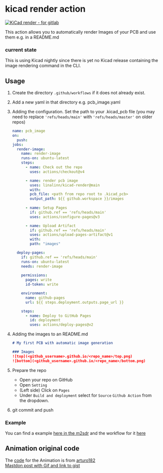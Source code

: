 # kicad render action
[![KiCad render  - for gitlab ](https://img.shields.io/badge/KiCad_render_-for_gitlab_-2ea44f?style=for-the-badge&logo=gitlab)](https://gitlab.com/linalinn/kicad-render)

This action allows you to automatically render Images of your PCB and use them e.g. in a README.md

### current state

This is using Kicad nightly since there is yet no Kicad release containing the image rendering command in the CLI.


## Usage
1. Create the directory `.github/workflows` if it does not already exist.

2. Add a new yaml in that directory e.g. pcb_image.yaml

3. Adding the configuration. Set the path to your .kicad_pcb file (you may need to replace `'refs/heads/main'` with `'refs/heads/master'` on older repos)
    ```yaml
    name: pcb_image
    on:
      push:
    jobs:
      render-image:
        name: render-image
        runs-on: ubuntu-latest
        steps:
          - name: Check out the repo
            uses: actions/checkout@v4

          - name: render pcb image
            uses: linalinn/kicad-render@main
            with:
            pcb_file: <path from repo root to .kicad_pcb>
            output_path: ${{ github.workspace }}/images
            
          - name: Setup Pages
            if: github.ref == 'refs/heads/main'
            uses: actions/configure-pages@v3

          - name: Upload Artifact
            if: github.ref == 'refs/heads/main'
            uses: actions/upload-pages-artifact@v1
            with:
            path: "images"

      deploy-pages:
        if: github.ref == 'refs/heads/main'
        runs-on: ubuntu-latest
        needs: render-image
          
        permissions:
          pages: write
          id-token: write

        environment:
          name: github-pages
          url: ${{ steps.deployment.outputs.page_url }}

        steps:
          - name: Deploy to GitHub Pages
            id: deployment
            uses: actions/deploy-pages@v2
    ```

4. Adding the images to an README.md
    ```Markdown
    # My first PCB with automatic image generation

    ### Images
    ![top](<github_username>.github.io/<repo_name>/top.png)
    ![bottom](<github_username>.github.io/<repo_name>/bottom.png)
    ```

6. Prepare the repo  
   - Open your repo on GitHub
   - Open `Setting`
   - (Left side) Click on `Pages`
   - Under `Build and deployment` select for `Source` `Github Action` from the dropdown.

5. git commit and push

### Example
You can find a example [here in the m2sdr](https://github.com/HackModsOrg/m2sdr) and the workflow for it [here](https://github.com/HackModsOrg/m2sdr/blob/master/.github/workflows/images.yaml)

## Animation original code
The [code](https://gist.github.com/arturo182/57ab066e6a4a36ee22979063e4d5cce1) for the Animation is from [arturo182](https://github.com/arturo182)  
[Mastdon post with Gif and link to gist](https://mastodon.social/@arturo182/112062074668232493)
